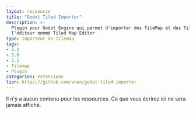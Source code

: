 ```yaml
---
layout: ressource
title: "Godot Tiled Importer"
description: >-
  Plugin pour Godot Engine qui permet d'importer des TileMap et des TileSet depuis
  l'éditeur nommé Tiled Map Editor
type: Importeur de Tilemap
tags:
- 2.1
- 3.0
- 3.1
- Tilemap
- Plugin
categories: extensions
lien: https://github.com/vnen/godot-tiled-importer
---
```


Il n'y a aucun contenu pour les ressources.
Ce que vous écrirez ici ne sera jamais affiché.
